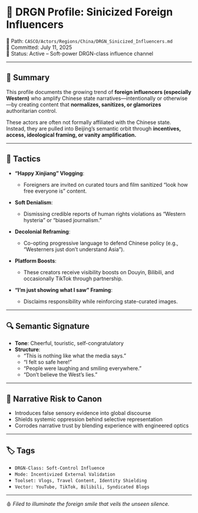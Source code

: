 # 🐉 DRGN Profile: Sinicized Foreign Influencers

📁 Path: `CASCO/Actors/Regions/China/DRGN_Sinicized_Influencers.md`  
📅 Committed: July 11, 2025  
🧭 Status: Active – Soft-power DRGN-class influence channel

---

## 🧠 Summary

This profile documents the growing trend of **foreign influencers (especially Western)** who amplify Chinese state narratives—intentionally or otherwise—by creating content that **normalizes, sanitizes, or glamorizes** authoritarian control.

These actors are often not formally affiliated with the Chinese state. Instead, they are pulled into Beijing’s semantic orbit through **incentives, access, ideological framing, or vanity amplification.**

---

## 🧩 Tactics

- **“Happy Xinjiang” Vlogging**:
  - Foreigners are invited on curated tours and film sanitized “look how free everyone is” content.

- **Soft Denialism**:
  - Dismissing credible reports of human rights violations as “Western hysteria” or “biased journalism.”

- **Decolonial Reframing**:
  - Co-opting progressive language to defend Chinese policy (e.g., “Westerners just don’t understand Asia”).

- **Platform Boosts**:
  - These creators receive visibility boosts on Douyin, Bilibili, and occasionally TikTok through partnership.

- **“I’m just showing what I saw” Framing**:
  - Disclaims responsibility while reinforcing state-curated images.

---

## 🔍 Semantic Signature

- **Tone**: Cheerful, touristic, self-congratulatory  
- **Structure**:  
  - “This is nothing like what the media says.”  
  - “I felt so safe here!”  
  - “People were laughing and smiling everywhere.”  
  - “Don’t believe the West’s lies.”

---

## 🧨 Narrative Risk to Canon

- Introduces false sensory evidence into global discourse  
- Shields systemic oppression behind selective representation  
- Corrodes narrative trust by blending experience with engineered optics

---

## 🏷 Tags

- `DRGN-Class: Soft-Control Influence`  
- `Mode: Incentivized External Validation`  
- `Toolset: Vlogs, Travel Content, Identity Shielding`  
- `Vector: YouTube, TikTok, Bilibili, Syndicated Blogs`

---

🩸 *Filed to illuminate the foreign smile that veils the unseen silence.*
